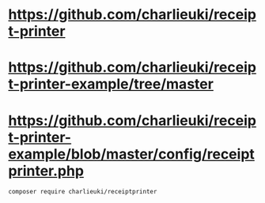 
# https://github.com/charlieuki/receipt-printer

# https://github.com/charlieuki/receipt-printer-example/tree/master

# https://github.com/charlieuki/receipt-printer-example/blob/master/config/receiptprinter.php

```
composer require charlieuki/receiptprinter
```